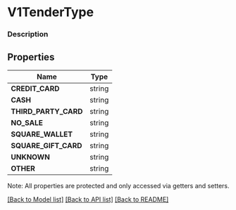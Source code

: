# V1TenderType

### Description



## Properties
Name | Type
------------ | -------------
**CREDIT_CARD** | string
**CASH** | string
**THIRD_PARTY_CARD** | string
**NO_SALE** | string
**SQUARE_WALLET** | string
**SQUARE_GIFT_CARD** | string
**UNKNOWN** | string
**OTHER** | string

Note: All properties are protected and only accessed via getters and setters.

[[Back to Model list]](../../README.md#documentation-for-models) [[Back to API list]](../../README.md#documentation-for-api-endpoints) [[Back to README]](../../README.md)

